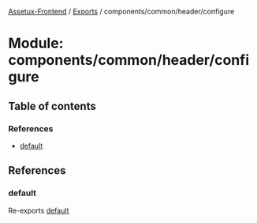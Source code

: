 [Assetux-Frontend](../README.md) / [Exports](../modules.md) / components/common/header/configure

# Module: components/common/header/configure

## Table of contents

### References

- [default](components_common_header_configure.md#default)

## References

### default

Re-exports [default](components_common_header_configure_configure.md#default)
